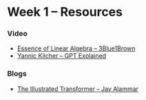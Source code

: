 # Week 1 – Resources

### Video
- [Essence of Linear Algebra – 3Blue1Brown](https://www.youtube.com/playlist?list=PLZHQObOWTQDMsr9K-rj53DwVRMYO3t5Yr)
- [Yannic Kilcher – GPT Explained](https://www.youtube.com/results?search_query=gpt+transformer+yannic+kilcher)

### Blogs
- [The Illustrated Transformer – Jay Alammar](http://jalammar.github.io/illustrated-transformer/)
